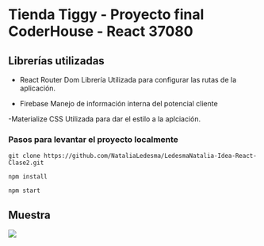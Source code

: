 # Tienda Tiggy - Proyecto final CoderHouse - React 37080

## Librerías utilizadas

- React Router Dom
Librería Utilizada para configurar las rutas de la aplicación.

- Firebase 
Manejo de información interna del potencial cliente

-Materialize CSS 
Utilizada para dar el estilo a la aplciación.

### Pasos para levantar el proyecto localmente

```
git clone https://github.com/NataliaLedesma/LedesmaNatalia-Idea-React-Clase2.git
```
`npm install`

`npm start`

## Muestra

<img src="/public/img/ScreenRecorder_2022-10-12_876172e8-4e9b-487d-99db-06e2841b2b6d.gif" >